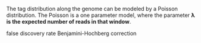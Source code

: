  The tag distribution along the genome can be modeled by a Poisson distribution. The Poisson is a one parameter model, where the parameter **λ is the expected number of reads in that window**.

false discovery rate
Benjamini-Hochberg correction